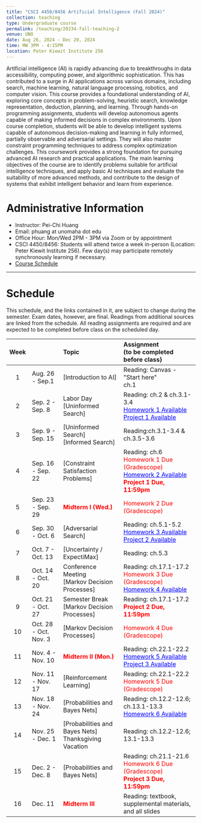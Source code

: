 ```yaml
---
title: "CSCI 4450/8456 Artificial Intelligence (Fall 2024)"
collection: teaching
type: Undergraduate course
permalink: /teaching/20234-fall-teaching-2
venue: UNO
date: Aug 26, 2024 - Dec 20, 2024
time: MW 3PM - 4:15PM
location: Peter Kiewit Institute 256 
---
```

Artificial intelligence (AI) is rapidly advancing due to breakthroughs in data accessibility, computing power, and algorithmic sophistication. This has contributed to a surge in AI applications across various domains, including search, machine learning, natural language processing, robotics, and computer vision. This course provides a foundational understanding of AI, exploring core concepts in problem-solving, heuristic search, knowledge representation, deduction, planning, and learning. Through hands-on programming assignments, students will develop autonomous agents capable of making informed decisions in complex environments. Upon course completion, students will be able to develop intelligent systems capable of autonomous decision-making and learning in fully informed, partially observable and adversarial settings. They will also master constraint programming techniques to address complex optimization challenges. This coursework provides a strong foundation for pursuing advanced AI research and practical applications. The main learning objectives of the course are to identify problems suitable for artificial intelligence techniques, and apply basic AI techniques and evaluate the suitability of more advanced methods, and contribute to the design of systems that exhibit intelligent behavior and learn from experience.

# Administrative Information
* Instructor: Pei-Chi Huang
* Email: phuang at unomaha dot edu
* Office Hour: Mon/Wed 2PM - 3PM via Zoom or by appointment
* CSCI 4450/8456: Students will attend twice a week in-person (Location: Peter Kiewit Institute 256). Few day(s) may participate remotely synchronously learning if necessary.
* [Course Schedule](#schedule)

---------------------------------------------------------------------------------------------------------------
# Schedule
This schedule, and the links contained in it, are subject to change during the semester. Exam dates, however, are final.
Readings from additional sources are linked from the schedule. All reading assignments are required and are expected to be completed before class on the scheduled day.



| Week |   	 |      		 Topic        		 | Assignment <br>(to be completed before class) |
|:----:|:----------|:------------------------------------|:----------------------------------------------|
| 1  |  Aug. 26  -   Sep.1  |   [Introduction to AI]  	 |     Reading: Canvas - "Start here"  <br> ch.1         |
| 2  |  Sep. 2  -   Sep. 8    |  Labor Day <br> [Uninformed Search]    	 |   Reading: ch.2 & ch.3.1-3.4  <br> <a href="" style="color:blue"> Homework 1 Available</a> <br> <a href="" style="color:blue">Project 1 Available</a> |
| 3  |  Sep. 9   -   Sep. 15   |  [Uninformed Search] <br>  [Informed Search]   | Reading:ch.3.1-3.4 & ch.3.5-3.6   |
| 4  |  Sep. 16  -   Sep. 22  |   [Constraint Satisfaction Problems]	 |   Reading:  ch.6   <br> <span style="color:red"> Homework 1 Due (Gradescope) <br> <a href="" style="color:blue"> Homework 2 Available</a>   <br> <span style="color:red"> **Project 1 Due, 11:59pm**</span>  |
| 5  |  Sep. 23  -   Sep. 29  |   <span style="color:red"> **Midterm I (Wed.)** </span>	 |     <span style="color:red"> Homework 2 Due (Gradescope)  |
| 6  |  Sep. 30  -   Oct. 6  |   [Adversarial Search]  		 |   Reading: ch.5.1-5.2  <br> <a href="" style="color:blue"> Homework 3 Available</a>  <br> <a href="" style="color:blue">Project 2 Available</a>     |
| 7  |  Oct. 7  -   Oct. 13  	 |   [Uncertainty / ExpectiMax]  	 |    Reading: ch.5.3    |
| 8  |  Oct. 14 - Oct. 20	|  Conference Meeting <br> [Markov Decision Processes]  |  Reading: ch.17.1-17.2 <br>  <span style="color:red"> Homework 3 Due (Gradescope) <br> <a href="" style="color:blue"> Homework 4 Available</a>  |
| 9    |   Oct. 21 - Oct. 27  |   Semester Break <br> [Markov Decision Processes]  |  Reading: ch.17.1-17.2  <br> <span style="color:red"> **Project 2 Due, 11:59pm**</span>   |
| 10  |  Oct. 28 - Oct. Nov. 3     |   [Markov Decision Processes]  |   <span style="color:red"> Homework 4 Due (Gradescope)       |
| 11  |   Nov. 4 - Nov. 10 	 |  <span style="color:red"> **Midterm II (Mon.)** </span>   |   Reading: ch.22.1-22.2  <br> <a href="" style="color:blue"> Homework 5 Available</a>  <br> <a href="" style="color:blue">Project 3 Available</a>    |
| 12  |   Nov. 11 - Nov. 17  |	[Reinforcement Learning]    |   Reading: ch.22.1-22.2 <br>   <span style="color:red"> Homework 5 Due (Gradescope)            |
| 13  |   Nov. 18  - Nov. 24  |  [Probabilities and Bayes Nets] |    Reading: ch.12.2-12.6; ch.13.1-13.3    <br> <a href="" style="color:blue"> Homework 6 Available</a>   	 |
| 14 |   Nov. 25 - Dec. 1   |  [Probabilities and Bayes Nets] <br>  Thanksgiving Vacation |    Reading: ch.12.2-12.6; 13.1-13.3 |
| 15  | Dec. 2 - Dec. 8 	 |   [Probabilities and Bayes Nets] <Zoom Meeting>	 |  Reading: ch.21.1-21.6  <br>   <span style="color:red"> Homework 6 Due (Gradescope)  <br> <span style="color:red"> **Project 3 Due, 11:59pm**</span>        |
| 16  | Dec. 11  |   <span style="color:red"> **Midterm III** </span> | Reading: textbook, supplemental materials, and all slides |






